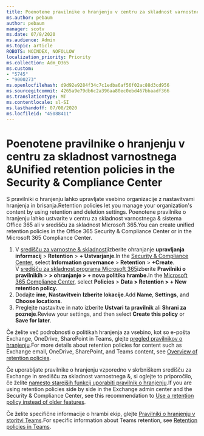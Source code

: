 ```yaml
---
title: Poenotene pravilnike o hranjenju v centru za skladnost varnostnega &
ms.author: pebaum
author: pebaum
manager: scotv
ms.date: 07/8/2020
ms.audience: Admin
ms.topic: article
ROBOTS: NOINDEX, NOFOLLOW
localization_priority: Priority
ms.collection: Adm_O365
ms.custom:
- "5745"
- "9000273"
ms.openlocfilehash: d9d92e9284f34c7c1edba6af56f02ac88d3cd956
ms.sourcegitcommit: 4265a9e79db6c2a396aa80ec0ebd467bbaadf366
ms.translationtype: MT
ms.contentlocale: sl-SI
ms.lasthandoff: 07/08/2020
ms.locfileid: "45088411"
---
```

# <a name="unified-retention-policies-in-the-security--compliance-center"></a><span data-ttu-id="758bc-102">Poenotene pravilnike o hranjenju v centru za skladnost varnostnega &</span><span class="sxs-lookup"><span data-stu-id="758bc-102">Unified retention policies in the Security & Compliance Center</span></span>

<span data-ttu-id="758bc-103">S pravilniki o hranjenju lahko upravljate vsebino organizacije z nastavitvami hranjenja in brisanja.</span><span class="sxs-lookup"><span data-stu-id="758bc-103">Retention policies let you manage your organization's content by using retention and deletion settings.</span></span> <span data-ttu-id="758bc-104">Poenotene pravilnike o hranjenju lahko ustvarite v centru za skladnost varnostnega & sistema Office 365 ali v središču za skladnost Microsoft 365.</span><span class="sxs-lookup"><span data-stu-id="758bc-104">You can create unified retention policies in the Office 365 Security & Compliance Center or in the Microsoft 365 Compliance Center.</span></span> 

1. <span data-ttu-id="758bc-105">V [središču za varnostne & skladnosti](https://go.microsoft.com/fwlink/p/?linkid=2077143)izberite ohranjanje **upravljanja informacij**  >  **Retention**  >  **+ Ustvarjanje**.</span><span class="sxs-lookup"><span data-stu-id="758bc-105">In the [Security & Compliance Center](https://go.microsoft.com/fwlink/p/?linkid=2077143), select **Information governance** > **Retention** > **+Create**.</span></span> <br/>
    <span data-ttu-id="758bc-106">V [središču za skladnost programa Microsoft 365](https://go.microsoft.com/fwlink/p/?linkid=2077149)izberite **Pravilniki o pravilnikih**  >  **> ohranjanje > + nova politika hrambe.**</span><span class="sxs-lookup"><span data-stu-id="758bc-106">In the [Microsoft 365 Compliance Center](https://go.microsoft.com/fwlink/p/?linkid=2077149), select **Policies** > **Data > Retention > + New retention policy.**</span></span>
2. <span data-ttu-id="758bc-107">Dodajte **ime**, **Nastavitve**in **Izberite lokacije**.</span><span class="sxs-lookup"><span data-stu-id="758bc-107">Add **Name**, **Settings**, and **Choose locations**.</span></span>
3. <span data-ttu-id="758bc-108">Preglejte nastavitve in nato izberite **Ustvari ta pravilnik** ali **Shrani za pozneje**.</span><span class="sxs-lookup"><span data-stu-id="758bc-108">Review your settings, and then select **Create this policy** or **Save for later**.</span></span>  
      
<span data-ttu-id="758bc-109">Če želite več podrobnosti o politikah hranjenja za vsebino, kot so e-pošta Exchange, OneDrive, SharePoint in Teams, glejte [pregled pravilnikov o hranjenju](https://go.microsoft.com/fwlink/?linkid=2127785).</span><span class="sxs-lookup"><span data-stu-id="758bc-109">For more details about retention policies for content such as Exchange email, OneDrive, SharePoint, and Teams content, see [Overview of retention policies](https://go.microsoft.com/fwlink/?linkid=2127785).</span></span>  
    
<span data-ttu-id="758bc-110">Če uporabljate pravilnike o hranjenju vzporedno v skrbniškem središču za Exchange in središču za skladnost varnostnega &, si oglejte to priporočilo, če želite [namesto starejših funkcij uporabiti pravilnik o hranjenju](https://docs.microsoft.com/microsoft-365/compliance/retention-policies?view=o365-worldwide#use-a-retention-policy-instead-of-older-features).</span><span class="sxs-lookup"><span data-stu-id="758bc-110">If you are using retention policies side by side in the Exchange admin center and the Security & Compliance Center, see this recommendation to [Use a retention policy instead of older features](https://docs.microsoft.com/microsoft-365/compliance/retention-policies?view=o365-worldwide#use-a-retention-policy-instead-of-older-features).</span></span>  
    
<span data-ttu-id="758bc-111">Če želite specifične informacije o hrambi ekip, glejte [Pravilniki o hranjenju v storitvi Teams](https://docs.microsoft.com/microsoftteams/retention-policies).</span><span class="sxs-lookup"><span data-stu-id="758bc-111">For specific information about Teams retention, see [Retention policies in Teams](https://docs.microsoft.com/microsoftteams/retention-policies).</span></span>